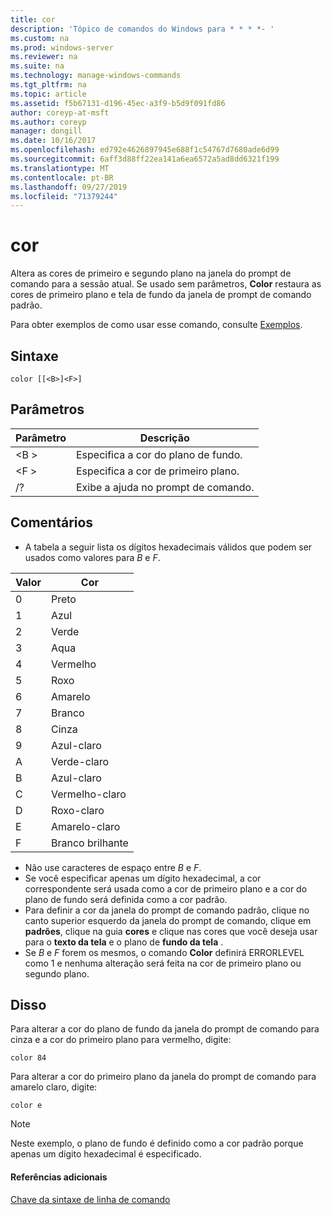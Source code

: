 ```yaml
---
title: cor
description: 'Tópico de comandos do Windows para * * * *- '
ms.custom: na
ms.prod: windows-server
ms.reviewer: na
ms.suite: na
ms.technology: manage-windows-commands
ms.tgt_pltfrm: na
ms.topic: article
ms.assetid: f5b67131-d196-45ec-a3f9-b5d9f091fd86
author: coreyp-at-msft
ms.author: coreyp
manager: dongill
ms.date: 10/16/2017
ms.openlocfilehash: ed792e4626897945e688f1c54767d7680ade6d99
ms.sourcegitcommit: 6aff3d88ff22ea141a6ea6572a5ad8dd6321f199
ms.translationtype: MT
ms.contentlocale: pt-BR
ms.lasthandoff: 09/27/2019
ms.locfileid: "71379244"
---
```

# <a name="color"></a>cor



Altera as cores de primeiro e segundo plano na janela do prompt de comando para a sessão atual. Se usado sem parâmetros, **Color** restaura as cores de primeiro plano e tela de fundo da janela de prompt de comando padrão.

Para obter exemplos de como usar esse comando, consulte [Exemplos](#BKMK_examples).

## <a name="syntax"></a>Sintaxe

```
color [[<B>]<F>]
```

## <a name="parameters"></a>Parâmetros

|Parâmetro|Descrição|
|---------|-----------|
|\<B >|Especifica a cor do plano de fundo.|
|\<F >|Especifica a cor de primeiro plano.|
|/?|Exibe a ajuda no prompt de comando.|

## <a name="remarks"></a>Comentários

-   A tabela a seguir lista os dígitos hexadecimais válidos que podem ser usados como valores para *B* e *F*.

|Valor|Cor|
|-----|-----|
|0|Preto|
|1|Azul|
|2|Verde|
|3|Aqua|
|4|Vermelho|
|5|Roxo|
|6|Amarelo|
|7|Branco|
|8|Cinza|
|9|Azul-claro|
|A|Verde-claro|
|B|Azul-claro|
|C|Vermelho-claro|
|D|Roxo-claro|
|E|Amarelo-claro|
|F|Branco brilhante|
    
-   Não use caracteres de espaço entre *B* e *F*.
-   Se você especificar apenas um dígito hexadecimal, a cor correspondente será usada como a cor de primeiro plano e a cor do plano de fundo será definida como a cor padrão.
-   Para definir a cor da janela do prompt de comando padrão, clique no canto superior esquerdo da janela do prompt de comando, clique em **padrões**, clique na guia **cores** e clique nas cores que você deseja usar para o **texto da tela** e o plano de **fundo da tela** .
-   Se *B* e *F* forem os mesmos, o comando **Color** definirá ERRORLEVEL como 1 e nenhuma alteração será feita na cor de primeiro plano ou segundo plano.

## <a name="BKMK_examples"></a>Disso

Para alterar a cor do plano de fundo da janela do prompt de comando para cinza e a cor do primeiro plano para vermelho, digite:
```
color 84
```
Para alterar a cor do primeiro plano da janela do prompt de comando para amarelo claro, digite:
```
color e
```

> [!NOTE]
> Neste exemplo, o plano de fundo é definido como a cor padrão porque apenas um dígito hexadecimal é especificado.

#### <a name="additional-references"></a>Referências adicionais

[Chave da sintaxe de linha de comando](command-line-syntax-key.md)

